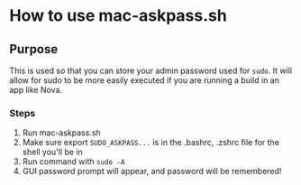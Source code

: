 # How to use mac-askpass.sh

## Purpose
This is used so that you can store your admin password used for `sudo`. It will allow for sudo to be more easily executed if you are running a build in an app like Nova.

### Steps
1. Run mac-askpass.sh
2. Make sure export `SUDO_ASKPASS...` is in the .bashrc, .zshrc file for the shell you'll be in
3. Run command with `sudo -A`
4. GUI password prompt will appear, and password will be remembered!